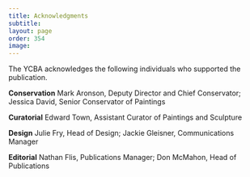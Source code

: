 ```yaml
---
title: Acknowledgments
subtitle: 
layout: page
order: 354
image: 
---
```



The YCBA acknowledges the following individuals who supported the publication.

**Conservation**
Mark Aronson, Deputy Director and Chief Conservator; Jessica David, Senior Conservator of Paintings 

**Curatorial**
Edward Town, Assistant Curator of Paintings and Sculpture

**Design**
Julie Fry, Head of Design; Jackie Gleisner, Communications Manager

**Editorial**
Nathan Flis, Publications Manager; Don McMahon, Head of Publications